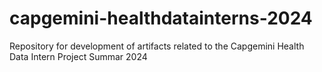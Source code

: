 # capgemini-healthdatainterns-2024
Repository for development of artifacts related to the Capgemini Health Data Intern Project Summar 2024

